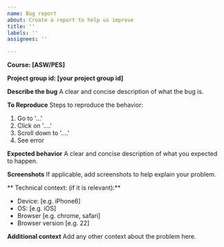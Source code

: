 ```yaml
---
name: Bug report
about: Create a report to help us improve
title: ''
labels: ''
assignees: ''

---
```


**Course: [ASW/PES]**

**Project group id: [your project group id]**

**Describe the bug**
A clear and concise description of what the bug is.

**To Reproduce**
Steps to reproduce the behavior:
1. Go to '...'
2. Click on '....'
3. Scroll down to '....'
4. See error

**Expected behavior**
A clear and concise description of what you expected to happen.

**Screenshots**
If applicable, add screenshots to help explain your problem.

** Technical context: (if it is relevant):**
 - Device: [e.g. iPhone6]
 - OS: [e.g. iOS]
 - Browser [e.g. chrome, safari]
 - Browser version [e.g. 22]

**Additional context**
Add any other context about the problem here.
